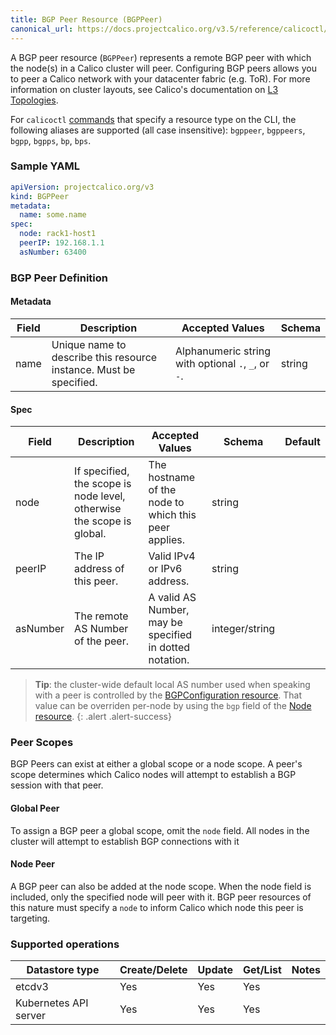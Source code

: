 ```yaml
---
title: BGP Peer Resource (BGPPeer)
canonical_url: https://docs.projectcalico.org/v3.5/reference/calicoctl/resources/bgppeer
---
```


A BGP peer resource (`BGPPeer`) represents a remote BGP peer with which the node(s) in a Calico 
cluster will peer.  Configuring BGP peers allows you to peer a 
Calico network with your datacenter fabric (e.g. ToR). For more 
information on cluster layouts, see Calico's documentation on 
[L3 Topologies]({{site.baseurl}}/{{page.version}}/reference/private-cloud/l3-interconnect-fabric).

For `calicoctl` [commands]({{site.baseurl}}/{{page.version}}/reference/calicoctl/commands/) that specify a resource type on the CLI, the following
aliases are supported (all case insensitive): `bgppeer`, `bgppeers`, `bgpp`, `bgpps`, `bp`, `bps`.

### Sample YAML

```yaml
apiVersion: projectcalico.org/v3
kind: BGPPeer
metadata:
  name: some.name
spec:
  node: rack1-host1
  peerIP: 192.168.1.1
  asNumber: 63400
```

### BGP Peer Definition

#### Metadata

| Field       | Description                 | Accepted Values   | Schema |
|-------------|-----------------------------|-------------------|--------|
| name     | Unique name to describe this resource instance. Must be specified.| Alphanumeric string with optional `.`, `_`, or `-`. | string |

#### Spec

| Field       | Description                 | Accepted Values   | Schema | Default    |
|-------------|-----------------------------|-------------------|--------|------------|
| node     | If specified, the scope is node level, otherwise the scope is global. | The hostname of the node to which this peer applies. | string | |
| peerIP   | The IP address of this peer. | Valid IPv4 or IPv6 address.  | string | |
| asNumber | The remote AS Number of the peer. | A valid AS Number, may be specified in dotted notation. | integer/string | |

> **Tip**: the cluster-wide default local AS number used when speaking with a peer is controlled by the
> [BGPConfiguration resource](./bgpconfig).  That value can be overriden per-node by using the `bgp` field of
> the [Node resource](./node).
{: .alert .alert-success}

### Peer Scopes

BGP Peers can exist at either a global scope or a node scope. A peer's scope 
determines which Calico nodes will attempt to establish a BGP session with that peer.

#### Global Peer

To assign a BGP peer a global scope, omit the `node` field. All nodes in 
the cluster will attempt to establish BGP connections with it

#### Node Peer

A BGP peer can also be added at the node scope. When the node field is included, only the specified node
will peer with it. BGP peer resources of this nature must specify a `node` to inform Calico which node
this peer is targeting.

### Supported operations

| Datastore type        | Create/Delete | Update | Get/List | Notes
|-----------------------|---------------|--------|----------|------
| etcdv3                | Yes           | Yes    | Yes      |
| Kubernetes API server | Yes           | Yes    | Yes      |

